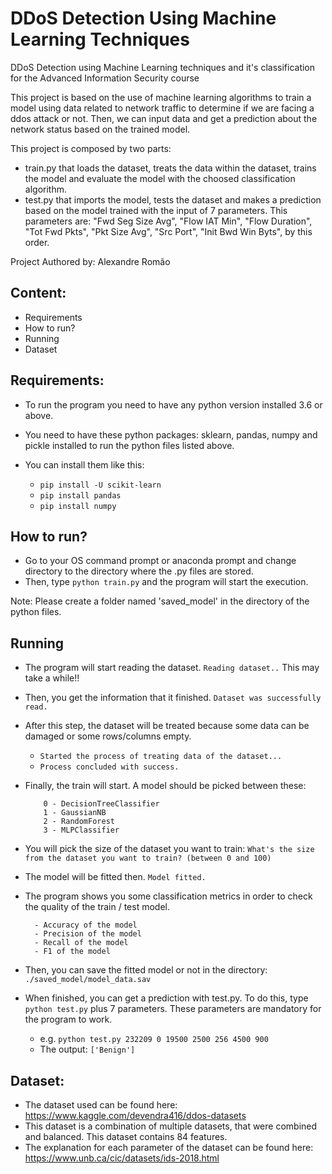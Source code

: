 # DDoS Detection Using Machine Learning Techniques
DDoS Detection using Machine Learning techniques and it's classification for the Advanced Information Security course

This project is based on the use of machine learning algorithms to train a model using data related to network traffic to determine if we are facing a ddos attack or not.
Then, we can input data and get a prediction about the network status based on the trained model.

This project is composed by two parts:

- train.py that loads the dataset, treats the data within the dataset, trains the model and evaluate the model with the choosed classification algorithm.
- test.py that imports the model, tests the dataset and makes a prediction based on the model trained with the input of 7 parameters. This parameters are: "Fwd Seg Size Avg", "Flow IAT Min", "Flow Duration", "Tot Fwd Pkts", "Pkt Size Avg", "Src Port", "Init Bwd Win Byts", by this order.



Project Authored by: Alexandre Romão

## Content:
- Requirements
- How to run?
- Running
- Dataset

## Requirements:
- To run the program you need to have any python version installed 3.6 or above.
- You need to have these python packages: sklearn, pandas, numpy and pickle installed to run the python files listed above.
- You can install them like this:

  - ``` pip install -U scikit-learn ```
  - ``` pip install pandas ```
  - ``` pip install numpy ```


## How to run?

- Go to your OS command prompt or anaconda prompt and change directory to the directory where the .py files are stored.
- Then, type ``` python train.py ``` and the program will start the execution.

Note: Please create a folder named 'saved_model' in the directory of the python files.

## Running

- The program will start reading the dataset. ``` Reading dataset.. ``` This may take a while!!
- Then, you get the information that it finished. ``` Dataset was successfully read. ```
- After this step, the dataset will be treated because some data can be damaged or some rows/columns empty.
  - ``` Started the process of treating data of the dataset... ```
  - ``` Process concluded with success. ```
- Finally, the train will start. A model should be picked between these:

    ``` 
        0 - DecisionTreeClassifier 
        1 - GaussianNB 
        2 - RandomForest 
        3 - MLPClassifier
    ```
- You will pick the size of the dataset you want to train: ``` What's the size from the dataset you want to train? (between 0 and 100) ```
- The model will be fitted then. ``` Model fitted. ```
- The program shows you some classification metrics in order to check the quality of the train / test model.
    ```
      - Accuracy of the model
      - Precision of the model
      - Recall of the model
      - F1 of the model
    ```
    
- Then, you can save the fitted model or not in the directory: ``` ./saved_model/model_data.sav ```
- When finished, you can get a prediction with test.py. To do this, type ``` python test.py ``` plus 7 parameters. These parameters are mandatory for the program to work. 
  - e.g. ``` python test.py 232209 0 19500 2500 256 4500 900 ```
  - The output: ``` ['Benign'] ```

## Dataset:
- The dataset used can be found here: https://www.kaggle.com/devendra416/ddos-datasets
- This dataset is a combination of multiple datasets, that were combined and balanced. This dataset contains 84 features.
- The explanation for each parameter of the dataset can be found here: https://www.unb.ca/cic/datasets/ids-2018.html
